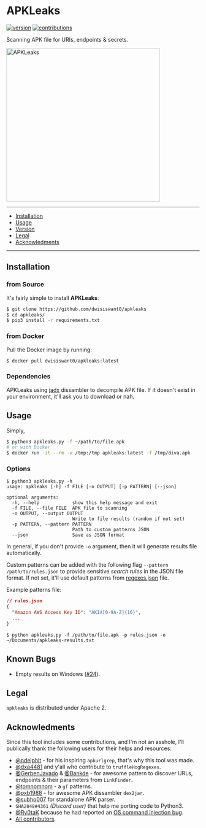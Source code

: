# APKLeaks
[![version](https://badge.fury.io/gh/dwisiswant0%2fapkleaks.svg)](https://badge.fury.io/gh/dwisiswant0%2fapkleaks.svg)
[![contributions](https://img.shields.io/badge/contributions-welcome-brightgreen.svg?style=flat)](https://github.com/dwisiswant0/apkleaks/issues)

Scanning APK file for URIs, endpoints & secrets.

<img src="https://user-images.githubusercontent.com/25837540/111854909-73eb7100-8954-11eb-8caf-d00d9f0b68f6.png" alt="APKLeaks" height="400">

---

- [Installation](#installation)
- [Usage](#usage)
- [Version](#version)
- [Legal](#legal)
- [Acknowledments](#acknowledments)

---

## Installation

### from Source

It's fairly simple to install **APKLeaks**:

```bash
$ git clone https://github.com/dwisiswant0/apkleaks
$ cd apkleaks/
$ pip3 install -r requirements.txt
```

### from Docker

Pull the Docker image by running:

```bash
$ docker pull dwisiswant0/apkleaks:latest
```

### Dependencies

APKLeaks using [jadx](https://github.com/skylot/jadx) dissambler to decompile APK file. If it doesn't exist in your environment, it'll ask you to download or nah.

## Usage

Simply,

```bash
$ python3 apkleaks.py -f ~/path/to/file.apk
# or with Docker
$ docker run -it --rm -v /tmp:/tmp apkleaks:latest -f /tmp/diva.apk
```

### Options

```console
$ python3 apkleaks.py -h
usage: apkleaks [-h] -f FILE [-o OUTPUT] [-p PATTERN] [--json]

optional arguments:
  -h, --help            show this help message and exit
  -f FILE, --file FILE  APK file to scanning
  -o OUTPUT, --output OUTPUT
                        Write to file results (random if not set)
  -p PATTERN, --pattern PATTERN
                        Path to custom patterns JSON
  --json                Save as JSON format
```

In general, if you don't provide `-o` argument, then it will generate results file automatically.

Custom patterns can be added with the following flag `--pattern /path/to/rules.json` to provide sensitive _search rules_ in the JSON file format. If not set, it'll use default patterns from [regexes.json](https://github.com/dwisiswant0/apkleaks/blob/master/config/regexes.json) file.

Example patterns file:

```json
// rules.json
{
  "Amazon AWS Access Key ID": "AKIA[0-9A-Z]{16}",
  ...
}
```

```
$ python apkleaks.py -f /path/to/file.apk -p rules.json -o ~/Documents/apkleaks-results.txt
```

## Known Bugs

- Empty results on Windows ([#24](https://github.com/dwisiswant0/apkleaks/issues/24)).

## Legal

`apkleaks` is distributed under Apache 2.

## Acknowledments

Since this tool includes some contributions, and I'm not an asshole, I'll publically thank the following users for their helps and resources:

- [@ndelphit](https://github.com/ndelphit) - for his inspiring `apkurlgrep`, that's why this tool was made.
- [@dxa4481](https://github.com/dxa4481) and y'all who contribute to `truffleHogRegexes`.
- [@GerbenJavado](https://github.com/GerbenJavado) & [@Bankde](https://github.com/Bankde) - for awesome pattern to discover URLs, endpoints & their parameters from `LinkFinder`.
- [@tomnomnom](https://github.com/tomnomnom/gf) - a `gf` patterns.
- [@pxb1988](https://github.com/pxb1988) - for awesome APK dissambler `dex2jar`.
- [@subho007](https://github.com/ph4r05) for standalone APK parser.
- `SHA2048#4361` _(Discord user)_ that help me porting code to Python3.
- [@Ry0taK](https://github.com/Ry0taK) because he had reported an [OS command injection bug](https://github.com/dwisiswant0/apkleaks/security/advisories/GHSA-8434-v7xw-8m9x).
- [All contributors](https://github.com/dwisiswant0/apkleaks/graphs/contributors).